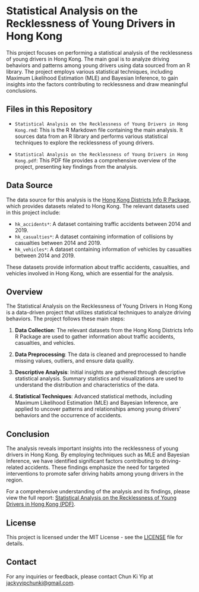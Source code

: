 # Statistical Analysis on the Recklessness of Young Drivers in Hong Kong

This project focuses on performing a statistical analysis of the recklessness of young drivers in Hong Kong. The main goal is to analyze driving behaviors and patterns among young drivers using data sourced from an R library. The project employs various statistical techniques, including Maximum Likelihood Estimation (MLE) and Bayesian Inference, to gain insights into the factors contributing to recklessness and draw meaningful conclusions.

## Files in this Repository

- `Statistical Analysis on the Recklessness of Young Drivers in Hong Kong.rmd`: This is the R Markdown file containing the main analysis. It sources data from an R library and performs various statistical techniques to explore the recklessness of young drivers.

- `Statistical Analysis on the Recklessness of Young Drivers in Hong Kong.pdf`: This PDF file provides a comprehensive overview of the project, presenting key findings from the analysis.

## Data Source

The data source for this analysis is the [Hong Kong Districts Info R Package](https://hong-kong-districts-info.github.io/hkdatasets/), which provides datasets related to Hong Kong. The relevant datasets used in this project include:
- `hk_accidents*`: A dataset containing traffic accidents between 2014 and 2019.
- `hk_casualties*`: A dataset containing information of collisions by casualties between 2014 and 2019.
- `hk_vehicles*`: A dataset containing information of vehicles by casualties between 2014 and 2019.

These datasets provide information about traffic accidents, casualties, and vehicles involved in Hong Kong, which are essential for the analysis.

## Overview

The Statistical Analysis on the Recklessness of Young Drivers in Hong Kong is a data-driven project that utilizes statistical techniques to analyze driving behaviors. The project follows these main steps:

1. **Data Collection**: The relevant datasets from the Hong Kong Districts Info R Package are used to gather information about traffic accidents, casualties, and vehicles.

2. **Data Preprocessing**: The data is cleaned and preprocessed to handle missing values, outliers, and ensure data quality.

3. **Descriptive Analysis**: Initial insights are gathered through descriptive statistical analysis. Summary statistics and visualizations are used to understand the distribution and characteristics of the data.

4. **Statistical Techniques**: Advanced statistical methods, including Maximum Likelihood Estimation (MLE) and Bayesian Inference, are applied to uncover patterns and relationships among young drivers' behaviors and the occurrence of accidents.

## Conclusion

The analysis reveals important insights into the recklessness of young drivers in Hong Kong. By employing techniques such as MLE and Bayesian Inference, we have identified significant factors contributing to driving-related accidents. These findings emphasize the need for targeted interventions to promote safer driving habits among young drivers in the region.

For a comprehensive understanding of the analysis and its findings, please view the full report: [Statistical Analysis on the Recklessness of Young Drivers in Hong Kong (PDF)](./Statistical%20Analysis%20on%20the%20Recklessness%20of%20Young%20Drivers%20in%20Hong%20Kong.pdf).

## License

This project is licensed under the MIT License - see the [LICENSE](LICENSE) file for details.

## Contact

For any inquiries or feedback, please contact Chun Ki Yip at jackyyipchunki@gmail.com.
